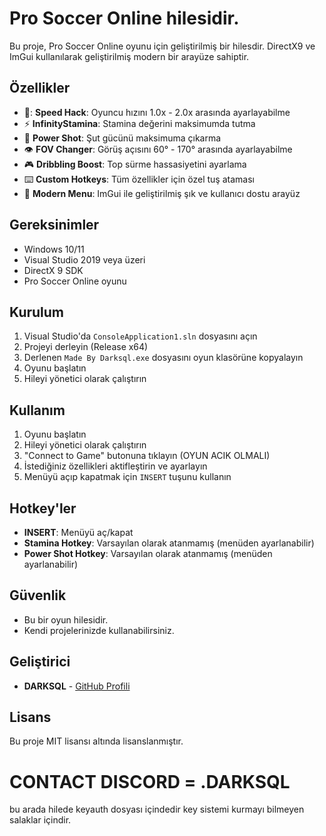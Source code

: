 # Pro Soccer Online hilesidir.

Bu proje, Pro Soccer Online oyunu için geliştirilmiş bir hilesdir. DirectX9 ve ImGui kullanılarak geliştirilmiş modern bir arayüze sahiptir.

## Özellikler

- 🏃: **Speed Hack**: Oyuncu hızını 1.0x - 2.0x arasında ayarlayabilme
- :zap: **InfinityStamina**: Stamina değerini maksimumda tutma
- :dart: **Power Shot**: Şut gücünü maksimuma çıkarma
- :eye: **FOV Changer**: Görüş açısını 60° - 170° arasında ayarlayabilme
- :video_game: **Dribbling Boost**: Top sürme hassasiyetini ayarlama
- :keyboard: **Custom Hotkeys**: Tüm özellikler için özel tuş ataması
- :art: **Modern Menu**: ImGui ile geliştirilmiş şık ve kullanıcı dostu arayüz

## Gereksinimler

- Windows 10/11
- Visual Studio 2019 veya üzeri
- DirectX 9 SDK
- Pro Soccer Online oyunu

## Kurulum

1. Visual Studio'da `ConsoleApplication1.sln` dosyasını açın
2. Projeyi derleyin (Release x64)
3. Derlenen `Made By Darksql.exe` dosyasını oyun klasörüne kopyalayın
4. Oyunu başlatın
5. Hileyi yönetici olarak çalıştırın

## Kullanım

1. Oyunu başlatın
2. Hileyi yönetici olarak çalıştırın
3. "Connect to Game" butonuna tıklayın (OYUN ACIK OLMALI)
4. İstediğiniz özellikleri aktifleştirin ve ayarlayın
5. Menüyü açıp kapatmak için `INSERT` tuşunu kullanın

## Hotkey'ler

- **INSERT**: Menüyü aç/kapat
- **Stamina Hotkey**: Varsayılan olarak atanmamış (menüden ayarlanabilir)
- **Power Shot Hotkey**: Varsayılan olarak atanmamış (menüden ayarlanabilir)

## Güvenlik

- Bu bir oyun hilesidir.
- Kendi projelerinizde kullanabilirsiniz.

## Geliştirici

- **DARKSQL** - [GitHub Profili](https://github.com/darksql11)

## Lisans

Bu proje MIT lisansı altında lisanslanmıştır.

# CONTACT DISCORD = .DARKSQL

bu arada hilede keyauth dosyası içindedir key sistemi kurmayı bilmeyen salaklar içindir.
